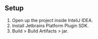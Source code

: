 ## Setup
1. Open up the project inside InteliJ IDEA.
2. Install Jetbrains Platform Plugin SDK.
3. Build > Build Artifacts > jar.

